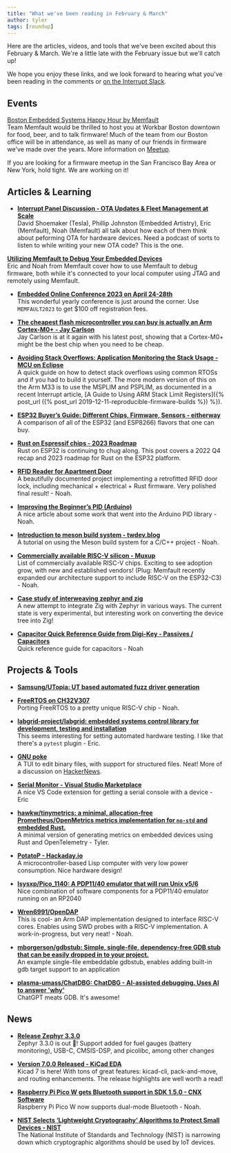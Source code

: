 ```yaml
---
title: "What we've been reading in February & March"
author: tyler
tags: [roundup]
---
```


<!-- excerpt start -->

Here are the articles, videos, and tools that we've been excited about this
February & March. We're a little late with the February issue but we'll catch up!

<!-- excerpt end -->

We hope you enjoy these links, and we look forward to hearing what you've been
reading in the comments or [on the Interrupt Slack](https://interrupt-slack.herokuapp.com/).

## Events

[Boston Embedded Systems Happy Hour by Memfault](https://www.meetup.com/boston-firmware-embedded-systems-meetup/events/292686106/)<br>
Team Memfault would be thrilled to host you at Workbar Boston downtown for food, beer, and to talk firmware! Much of the team from our Boston office will be in attendance, as well as many of our friends in firmware we've made over the years. More information on [Meetup](https://www.meetup.com/boston-firmware-embedded-systems-meetup/events/292686106/).

If you are looking for a firmware meetup in the San Francisco Bay Area or New York, hold tight. We are working on it!

## Articles & Learning

- [**Interrupt Panel Discussion - OTA Updates & Fleet Management at Scale**](https://www.youtube.com/watch?v=KsIbRKoTh-Q)<br>
David Shoemaker (Tesla), Phillip Johnston (Embedded Artistry), Eric (Memfault), Noah (Memfault) all talk about how each of them think about peforming OTA for hardware devices. Need a podcast of sorts to listen to while writing your new OTA code? This is the one.

[**Utilizing Memfault to Debug Your Embedded Devices**](https://www.youtube.com/watch?v=9AR6hcbI3Mg)<br>
Eric and Noah from Memfault cover how to use Memfault to debug firmware, both while it's connected to your local computer using JTAG and remotely using Memfault.

- [**Embedded Online Conference 2023 on April 24-28th**](https://embeddedonlineconference.com/index.php)<br>
This wonderful yearly conference is just around the corner. Use `MEMFAULT2023` to get $100 off registration fees. 

- [**The cheapest flash microcontroller you can buy is actually an Arm Cortex-M0+ - Jay Carlson**](https://jaycarlson.net/2023/02/04/the-cheapest-flash-microcontroller-you-can-buy-is-actually-an-arm-cortex-m0/)<br>
Jay Carlson is at it again with his latest post, showing that a Cortex-M0+ might be the best chip when you need to be cheap.  

- [**Avoiding Stack Overflows: Application Monitoring the Stack Usage - MCU on Eclipse**](https://mcuoneclipse.com/2023/02/19/avoiding-stack-overflows-application-monitoring-the-stack-usage/)<br>
A quick guide on how to detect stack overflows using common RTOSs and if you had to build it yourself. The more modern version of this on the Arm M33 is to use the MSPLIM and PSPLIM, as documented in a recent Interrupt article, [A Guide to Using ARM Stack Limit Registers]({% post_url
({% post_url
2019-12-11-reproducible-firmware-builds %}) %}).

- [**ESP32 Buyer’s Guide: Different Chips, Firmware, Sensors - eitherway**](https://eitherway.io/posts/esp32-buyers-guide/)<br>
A comparison of all of the ESP32 (and ESP8266) flavors that one can buy. 

- [**Rust on Espressif chips - 2023 Roadmap**](https://mabez.dev/blog/posts/esp-rust-24-02-2023/)<br>
Rust on ESP32 is continuing to chug along. This post covers a 2022 Q4 recap and 2023 roadmap for Rust on the ESP32 platform.

- [**RFID Reader for Apartment Door**](http://dlaw.me/door-rfid-reader/)<br>
A beautifully documented project implementing a retrofitted RFID door lock, including mechanical + electrical + Rust firmware. Very polished final result! - Noah.

- [**Improving the Beginner’s PID (Arduino)**](http://brettbeauregard.com/blog/2011/04/improving-the-beginners-pid-introduction/)<br>
A nice article about some work that went into the Arduino PID library - Noah.

- [**Introduction to meson build system - twdev.blog**](https://twdev.blog/2022/09/meson/)<br>
A tutorial on using the Meson build system for a C/C++ project - Noah.

- [**Commercially available RISC-V silicon - Muxup**](https://muxup.com/2023q1/commercially-available-risc-v-silicon)<br>
List of commercially available RISC-V chips. Exciting to see adoption grow, with new and established vendors! (Plug: Memfault recently expanded our architecture support to include RISC-V on the ESP32-C3) - Noah.

- [**Case study of interweaving zephyr and zig**](https://github.com/nodecum/zig-zephyr)<br>
A new attempt to integrate Zig with Zephyr in various ways. The current state is very experimental, but interesting work on converting the device tree into Zig!

- [**Capacitor Quick Reference Guide from Digi-Key - Passives / Capacitors**](https://forum.digikey.com/t/capacitor-quick-reference-guide/12843)<br>
Quick reference guide for capacitors - Noah


## Projects & Tools

- [**Samsung/UTopia: UT based automated fuzz driver generation**](https://github.com/Samsung/UTopia)<br>

- [**FreeRTOS on CH32V307**](https://blog.imi.moe/freertos-on-ch32v307/)<br>
Porting FreeRTOS to a pretty unique RISC-V chip - Noah.

- [**labgrid-project/labgrid: embedded systems control library for development, testing and installation**](https://github.com/labgrid-project/labgrid)<br>
This seems interesting for setting automated hardware testing. I like that there's a `pytest` plugin - Eric.

- [**GNU poke**](https://jemarch.net/poke)<br>
A TUI to edit binary files, with support for structured files. Neat! More of a discussion on [HackerNews](https://news.ycombinator.com/item?id=34986042).

- [**Serial Monitor - Visual Studio Marketplace**](https://marketplace.visualstudio.com/items?itemName=ms-vscode.vscode-serial-monitor)<br>
A nice VS Code extension for getting a serial console with a device - Eric

- [**hawkw/tinymetrics: a minimal, allocation-free Prometheus/OpenMetrics metrics implementation for `no-std` and embedded Rust.**](https://github.com/hawkw/tinymetrics)<br>
A minimal version of generating metrics on embedded devices using Rust and OpenTelemetry - Tyler.

- [**PotatoP - Hackaday.io**](https://hackaday.io/project/184340-potatop)<br>
A microcontroller-based Lisp computer with very low power consumption. Nice hardware design!

- [**Isysxp/Pico_1140: A PDP11/40 emulator that will run Unix v5/6**](https://github.com/Isysxp/Pico_1140)<br>
Nice combination of software components for a PDP11/40 emulator running on an RP2040

- [**Wren6991/OpenDAP**](https://github.com/Wren6991/OpenDAP)<br>
This is cool- an Arm DAP implementation designed to interface RISC-V cores. Enables using SWD probes with a RISC-V implementation. A work-in-progress, but very neat! - Noah.

- [**mborgerson/gdbstub: Simple, single-file, dependency-free GDB stub that can be easily dropped in to your project.**](https://github.com/mborgerson/gdbstub)<br>
An example single-file embeddable gdbstub, enables adding built-in gdb target support to an application

- [**plasma-umass/ChatDBG: ChatDBG - AI-assisted debugging. Uses AI to answer 'why'**](https://github.com/plasma-umass/chatdbg)<br>
ChatGPT meats GDB. It's awesome!

## News

- [**Release Zephyr 3.3.0**](https://github.com/zephyrproject-rtos/zephyr/releases/tag/v3.3.0)<br>
Zephyr 3.3.0 is out 🎉! Support added for fuel gauges (battery monitoring), USB-C, CMSIS-DSP, and picolibc, among other changes

- [**Version 7.0.0 Released - KiCad EDA**](https://www.kicad.org/blog/2023/02/Version-7.0.0-Released/)<br>
Kicad 7 is here! With tons of great features: kicad-cli, pack-and-move, and routing enhancements. The release highlights are well worth a read!

- [**Raspberry Pi Pico W gets Bluetooth support in SDK 1.5.0 - CNX Software**](https://www.cnx-software.com/2023/02/11/raspberry-pi-pico-w-bluetooth-le-support/)<br>
Raspberry Pi Pico W now supports dual-mode Bluetooth - Noah.

- [**NIST Selects ‘Lightweight Cryptography’ Algorithms to Protect Small Devices - NIST**](https://www.nist.gov/news-events/news/2023/02/nist-selects-lightweight-cryptography-algorithms-protect-small-devices)<br>
The National Institute of Standards and Technology (NIST) is narrowing down which cryptographic algorithms should be used by IoT devices.
